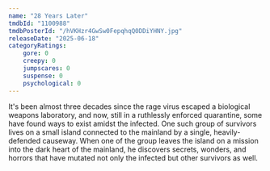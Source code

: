 ```yaml
---
name: "28 Years Later"
tmdbId: "1100988"
tmdbPosterId: "/hVKHzr4GwSw0FepqhqQ0DDiYHNY.jpg"
releaseDate: "2025-06-18"
categoryRatings:
    gore: 0
    creepy: 0
    jumpscares: 0
    suspense: 0
    psychological: 0
---
```

It's been almost three decades since the rage virus escaped a biological weapons laboratory, and now, still in a ruthlessly enforced quarantine, some have found ways to exist amidst the infected. One such group of survivors lives on a small island connected to the mainland by a single, heavily-defended causeway. When one of the group leaves the island on a mission into the dark heart of the mainland, he discovers secrets, wonders, and horrors that have mutated not only the infected but other survivors as well.
